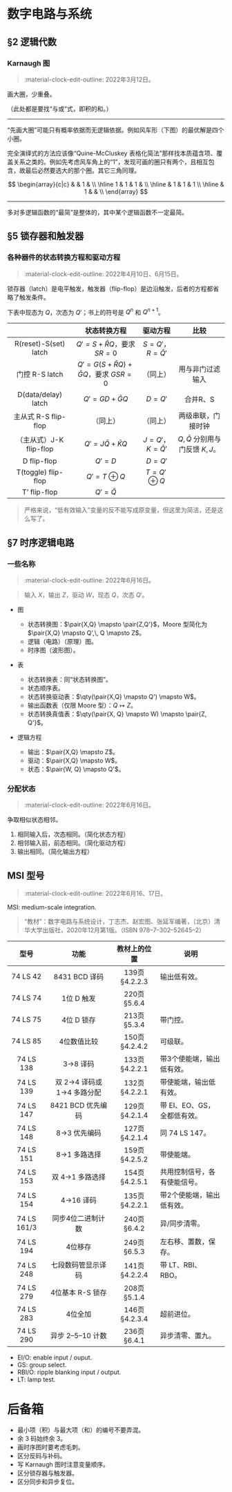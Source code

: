 # 数字电路与系统

$$
\newcommand\pair[1]{\left<#1\right>}
$$

## §2 逻辑代数

### Karnaugh 图

> :material-clock-edit-outline: 2022年3月12日。

画大圈，少重叠。

（此处都是要找“与或”式，即积的和。）

---

“先画大圈”可能只有概率依据而无逻辑依据。例如风车形（下图）的最优解是四个小圈。

完全演绎式的方法应该像“Quine-McCluskey 表格化简法”那样找本质蕴含项、覆盖关系之类的。例如先考虑风车角上的“1”，发现可画的圈只有两个，且相互包含，故最后必然要选大的那个圈。其它三角同理。

$$
\begin{array}{c|c}
    & & 1 & \\
    \hline
    1 & 1 & 1 & \\
    \hline
    & 1 & 1 & 1 \\
        \hline
    & 1 & & \\
\end{array}
$$

---

多对多逻辑函数的“最简”是整体的，其中某个逻辑函数不一定最简。

## §5 锁存器和触发器

### 各种器件的状态转换方程和驱动方程

> :material-clock-edit-outline: 2022年4月10日、6月15日。

锁存器（latch）是电平触发，触发器（flip-flop）是边沿触发，后者的方程都省略了触发条件。

下表中现态为 $Q$，次态为 $Q'$；书上的符号是 $Q^n$ 和 $Q^{n+1}$。

|                         |                 状态转换方程                  |        驱动方程         |               比较                |
| :---------------------: | :-------------------------------------------: | :---------------------: | :-------------------------------: |
|  R(reset)-S(set) latch  |      $Q' = S + \bar R Q$，要求 $SR = 0$       | $S = Q'$，$R = \bar Q'$ |                                   |
|     门控 R-S latch      | $Q' = G(S+\bar RQ) + \bar G Q$，要求 $GSR =0$ |        （同上）         |         用与非门过滤输入          |
|   D(data/delay) latch   |             $Q' = GD + \bar G Q$              |        $D = Q'$         |             合并R、S              |
|  主从式 R-S flip-flop   |                   （同上）                    |        （同上）         |        两级串联，门接时钟         |
| （主从式）J-K flip-flop |           $Q' = J\bar Q + \bar K Q$           |   $J=Q'$，$K=\bar Q'$   | $Q,\bar Q$ 分别用与门反馈 $K,J$。 |
|       D flip-flop       |                   $Q' = D$                    |        $D = Q'$         |                                   |
|   T(toggle) flip-flop   |               $Q' = T \oplus Q$               |    $T = Q' \oplus Q$    |                                   |
|      T’ flip-flop       |                 $Q' = \bar Q$                 |                         |                                   |

> 严格来说，“低有效输入”变量的反不能写成原变量，但这里为简洁，还是这么写了。

## §7 时序逻辑电路

### 一些名称

> :material-clock-edit-outline: 2022年6月16日。

> 输入 $X$，输出 $Z$，驱动 $W$，现态 $Q$，次态 $Q'$。

- 图

  - 状态转换图：$\pair{X,Q} \mapsto \pair{Z,Q'}$，Moore 型简化为 $\pair{X,Q} \mapsto Q',\, Q \mapsto Z$。
  - 逻辑（电路）（原理）图。
  - 时序图（波形图）。

- 表

  - 状态转换表：同“状态转换图”。
  - 状态顺序表。
  - 状态转换驱动表：$\qty(\pair{X,Q} \mapsto Q') \mapsto W$。
  - 输出函数表（仅限 Moore 型）：$Q \mapsto Z$。
  - 状态转换真值表：$\qty(\pair{X, Q} \mapsto W) \mapsto \pair{Z, Q'}$。

- 逻辑方程

  - 输出：$\pair{X,Q} \mapsto Z$。
  - 驱动：$\pair{X,Q} \mapsto W$。
  - 状态：$\pair{W, Q} \mapsto Q'$。


### 分配状态

> :material-clock-edit-outline: 2022年6月16日。

争取相似状态相邻。

1. 相同输入后，次态相同。（简化状态方程）
2. 相邻输入前，前态相同。（简化驱动方程）
3. 输出相同。（简化输出方程）

## MSI 型号

> :material-clock-edit-outline: 2022年6月16、17日。

MSI: medium-scale integration.

> “教材”：数字电路与系统设计，丁志杰、赵宏图、张延军编著，（北京）清华大学出版社，2020年12月第1版。（ISBN 978–7–302–52645–2）

|    型号     |            功能            | 教材上的位置  | 说明                         |
| :---------: | :------------------------: | :-----------: | ---------------------------- |
|  74 LS 42   |       8431 BCD 译码        | 139页§4.2.2.3 | 输出低有效。                 |
|  74 LS 74   |         1位 D 触发         |  220页§5.6.4  |                              |
|  74 LS 75   |         4位 D 锁存         |  213页§5.3.4  | 带门控。                     |
|  74 LS 85   |        4位数值比较         | 150页§4.2.4.2 | 可级联。                     |
|  74 LS 138  |          3→8 译码          | 133页§4.2.2.1 | 带3个使能端，输出低有效。    |
|  74 LS 139  | 双 2→4 译码或 1→4 多路分配 | 132页§4.2.2.1 | 带使能端，输出低有效。       |
|  74 LS 147  |     8421 BCD 优先编码      | 129页§4.2.1.4 | 带 EI、EO、GS，全都低有效。  |
|  74 LS 148  |        8→3 优先编码        | 127页§4.2.1.4 | 同 74 LS 147。               |
|  74 LS 151  |        8→1 多路选择        | 159页§4.2.5.2 | 带使能端。                   |
|  74 LS 153  |      双 4→1 多路选择       | 154页§4.2.5.1 | 共用控制信号，各有使能信号。 |
|  74 LS 154  |         4→16 译码          | 135页§4.2.2.1 | 带2个使能端，输出低有效。    |
| 74 LS 161/3 |     同步4位二进制计数      |  240页§6.4.2  | 异/同步清零。                |
|  74 LS 194  |          4位移存           |  249页§6.5.3  | 左右移、置数，保存。         |
|  74 LS 248  |     七段数码管显示译码     | 141页§4.2.2.4 | 带 LT、RBI、RBO。            |
|  74 LS 279  |      4位基本 R-S 锁存      |  208页§5.1.4  |                              |
|  74 LS 283  |          4位全加           | 146页§4.2.3.4 | 超前进位。                   |
|  74 LS 290  |      异步 2–5–10 计数      |  236页§6.4.1  | 异步清零、置九。             |

- EI/O: enable input / ouput.
- GS: group select.
- RBI/O: ripple blanking input / output.
- LT: lamp test.

# 后备箱

- 最小项（积）与最大项（和）的编号不要弄混。
- 余 3 码始终余 3。
- 画时序图时要考虑毛刺。
- 区分反码与补码。
- 写 Karnaugh 图时注意变量顺序。
- 区分锁存器与触发器。
- 区分同步和异步复位。